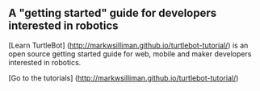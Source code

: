 ## A "getting started" guide for developers interested in robotics

[Learn TurtleBot] (http://markwsilliman.github.io/turtlebot-tutorial/) is an open source getting started guide for web, mobile and maker developers interested in robotics.

[Go to the tutorials] (http://markwsilliman.github.io/turtlebot-tutorial/)